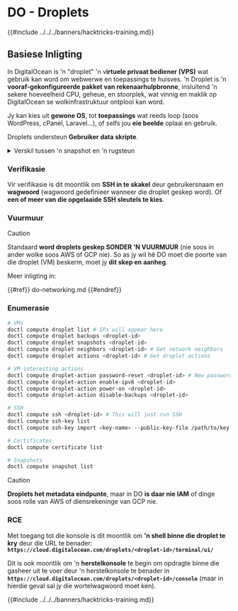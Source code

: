 # DO - Droplets

{{#include ../../../banners/hacktricks-training.md}}

## Basiese Inligting

In DigitalOcean is 'n "droplet" 'n v**irtuele privaat bediener (VPS)** wat gebruik kan word om webwerwe en toepassings te huisves. 'n Droplet is 'n **vooraf-gekonfigureerde pakket van rekenaarhulpbronne**, insluitend 'n sekere hoeveelheid CPU, geheue, en stoorplek, wat vinnig en maklik op DigitalOcean se wolkinfrastruktuur ontplooi kan word.

Jy kan kies uit **gewone OS**, tot **toepassings** wat reeds loop (soos WordPress, cPanel, Laravel...), of selfs jou **eie beelde** oplaai en gebruik.

Droplets ondersteun **Gebruiker data skripte**.

<details>

<summary>Verskil tussen 'n snapshot en 'n rugsteun</summary>

In DigitalOcean is 'n snapshot 'n punt-in-tyd kopie van 'n Droplet se skyf. Dit vang die toestand van die Droplet se skyf vas op die tydstip waarop die snapshot geneem is, insluitend die bedryfstelsel, geïnstalleerde toepassings, en al die lêers en data op die skyf.

Snapshots kan gebruik word om nuwe Droplets te skep met dieselfde konfigurasie as die oorspronklike Droplet, of om 'n Droplet te herstel na die toestand waarin dit was toe die snapshot geneem is. Snapshots word gestoor op DigitalOcean se objek stoor diens, en hulle is inkrementeel, wat beteken dat slegs die veranderinge sedert die laaste snapshot gestoor word. Dit maak hulle doeltreffend om te gebruik en kostedoeltreffend om te stoor.

Aan die ander kant is 'n rugsteun 'n volledige kopie van 'n Droplet, insluitend die bedryfstelsel, geïnstalleerde toepassings, lêers, en data, sowel as die Droplet se instellings en metadata. Rugsteun word tipies op 'n gereelde skedule uitgevoer, en hulle vang die hele toestand van 'n Droplet op 'n spesifieke tydstip vas.

Verskillend van snapshots, word rugsteun in 'n gecomprimeerde en versleutelde formaat gestoor, en hulle word van DigitalOcean se infrastruktuur na 'n afgeleë plek oorgedra vir veilige bewaring. Dit maak rugsteun ideaal vir rampherstel, aangesien hulle 'n volledige kopie van 'n Droplet bied wat herstel kan word in die geval van dataverlies of ander katastrofiese gebeurtenisse.

In samevatting, snapshots is punt-in-tyd kopieë van 'n Droplet se skyf, terwyl rugsteun volledige kopieë van 'n Droplet is, insluitend sy instellings en metadata. Snapshots word gestoor op DigitalOcean se objek stoor diens, terwyl rugsteun van DigitalOcean se infrastruktuur na 'n afgeleë plek oorgedra word. Beide snapshots en rugsteun kan gebruik word om 'n Droplet te herstel, maar snapshots is doeltreffender om te gebruik en te stoor, terwyl rugsteun 'n meer omvattende rugsteunoplossing vir rampherstel bied.

</details>

### Verifikasie

Vir verifikasie is dit moontlik om **SSH in te skakel** deur gebruikersnaam en **wagwoord** (wagwoord gedefinieer wanneer die droplet geskep word). Of **een of meer van die opgelaaide SSH sleutels te kies**.

### Vuurmuur

> [!CAUTION]
> Standaard **word droplets geskep SONDER 'N VUURMUUR** (nie soos in ander wolke soos AWS of GCP nie). So as jy wil hê DO moet die poorte van die droplet (VM) beskerm, moet jy **dit skep en aanheg**.

Meer inligting in:

{{#ref}}
do-networking.md
{{#endref}}

### Enumerasie
```bash
# VMs
doctl compute droplet list # IPs will appear here
doctl compute droplet backups <droplet-id>
doctl compute droplet snapshots <droplet-id>
doctl compute droplet neighbors <droplet-id> # Get network neighbors
doctl compute droplet actions <droplet-id> # Get droplet actions

# VM interesting actions
doctl compute droplet-action password-reset <droplet-id> # New password is emailed to the user
doctl compute droplet-action enable-ipv6 <droplet-id>
doctl compute droplet-action power-on <droplet-id>
doctl compute droplet-action disable-backups <droplet-id>

# SSH
doctl compute ssh <droplet-id> # This will just run SSH
doctl compute ssh-key list
doctl compute ssh-key import <key-name> --public-key-file /path/to/key.pub

# Certificates
doctl compute certificate list

# Snapshots
doctl compute snapshot list
```
> [!CAUTION]
> **Droplets het metadata eindpunte**, maar in DO **is daar nie IAM** of dinge soos rolle van AWS of diensrekeninge van GCP nie.

### RCE

Met toegang tot die konsole is dit moontlik om **'n shell binne die droplet te kry** deur die URL te benader: **`https://cloud.digitalocean.com/droplets/<droplet-id>/terminal/ui/`**

Dit is ook moontlik om 'n **herstelkonsole** te begin om opdragte binne die gasheer uit te voer deur 'n herstelkonsole te benader in **`https://cloud.digitalocean.com/droplets/<droplet-id>/console`** (maar in hierdie geval sal jy die wortelwagwoord moet ken).

{{#include ../../../banners/hacktricks-training.md}}
